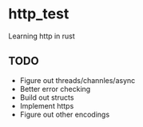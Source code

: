 # http_test
Learning http in rust


## TODO
* Figure out threads/channles/async
* Better error checking
* Build out structs
* Implement https
* Figure out other encodings